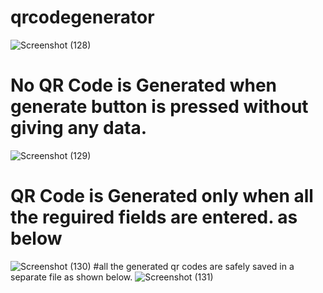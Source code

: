 # qrcodegenerator
![Screenshot (128)](https://user-images.githubusercontent.com/77502497/131563239-1e8e6e4c-d1ce-412d-bb17-4481e4d66433.png)
# No QR Code is Generated when generate button is pressed without giving any data.
![Screenshot (129)](https://user-images.githubusercontent.com/77502497/131563531-72910543-498a-4ce1-bf01-1c4f039a319e.png)
# QR Code is Generated only when all the reguired fields are entered. as below 
![Screenshot (130)](https://user-images.githubusercontent.com/77502497/131563546-e5ba3aa1-6ecb-41e2-af30-2f4083fe0e33.png)
#all the generated qr codes are safely saved in a separate file as shown below.
![Screenshot (131)](https://user-images.githubusercontent.com/77502497/131564907-2939c422-9e87-4a12-b625-0e695816381b.png)

